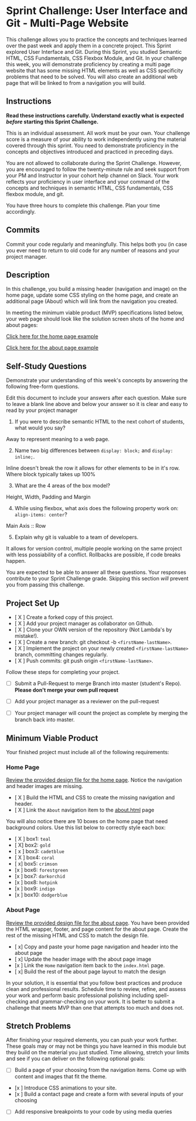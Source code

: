# Sprint Challenge: User Interface and Git - Multi-Page Website

This challenge allows you to practice the concepts and techniques learned over the past week and apply them in a concrete project. This Sprint explored User Interface and Git. During this Sprint, you studied Semantic HTML, CSS Fundamentals, CSS Flexbox Module, and Git. In your challenge this week, you will demonstrate proficiency by creating a multi page website that has some missing HTML elements as well as CSS specificity problems that need to be solved.  You will also create an additional web page that will be linked to from a navigation you will build.

## Instructions

**Read these instructions carefully. Understand exactly what is expected _before_ starting this Sprint Challenge.**

This is an individual assessment. All work must be your own. Your challenge score is a measure of your ability to work independently using the material covered through this sprint. You need to demonstrate proficiency in the concepts and objectives introduced and practiced in preceding days.

You are not allowed to collaborate during the Sprint Challenge. However, you are encouraged to follow the twenty-minute rule and seek support from your PM and Instructor in your cohort help channel on Slack. Your work reflects your proficiency in user interface and your command of the concepts and techniques in semantic HTML, CSS fundamentals, CSS flexbox module, and git.

You have three hours to complete this challenge. Plan your time accordingly.

## Commits

Commit your code regularly and meaningfully. This helps both you (in case you ever need to return to old code for any number of reasons and your project manager.

## Description

In this challenge, you build a missing header (navigation and image) on the home page, update some CSS styling on the home page, and create an additional page (About) which will link from the navigation you created.

In meeting the minimum viable product (MVP) specifications listed below, your web page should look like the solution screen shots of the home and about pages:

[Click here for the home page example](https://tk-assets.lambdaschool.com/39a49225-8ac9-43da-aa90-514fd60ae99a_sprint-challenge-ui-home-example.png)

[Click here for the about page example](https://tk-assets.lambdaschool.com/ede1bb1a-63ff-4801-8c02-3efa2f603190_sprint-challenge-ui-about-example.png)

## Self-Study Questions

Demonstrate your understanding of this week's concepts by answering the following free-form questions.

Edit this document to include your answers after each question. Make sure to leave a blank line above and below your answer so it is clear and easy to read by your project manager

1. If you were to describe semantic HTML to the next cohort of students, what would you say?

Away to represent meaning to a web page. 

2. Name two big differences between ```display: block;``` and ```display: inline;```.

Inline doesn't break the row it allows for other elements to be in it's row. Where block typically takes up 100%

3. What are the 4 areas of the box model?

Height, Width, Padding and Margin

4. While using flexbox, what axis does the following property work on: ```align-items: center```?

Main Axis :: Row

5. Explain why git is valuable to a team of developers.

It allows for version control, multiple people working on the same project with less possiability of a conflict.
Rollbacks are possible, if code breaks happen.


You are expected to be able to answer all these questions. Your responses contribute to your Sprint Challenge grade. Skipping this section *will* prevent you from passing this challenge.

## Project Set Up

- [ X ] Create a forked copy of this project.
- [ X ] Add your project manager as collaborator on Github.
- [ X ] Clone your OWN version of the repository (Not Lambda's by mistake!).
- [ X  ] Create a new branch: git checkout -b `<firstName-lastName>`.
- [ X ] Implement the project on your newly created `<firstName-lastName>` branch, committing changes regularly.
- [ X ] Push commits: git push origin `<firstName-lastName>`.
 
Follow these steps for completing your project.

- [ ] Submit a Pull-Request to merge <firstName-lastName> Branch into master (student's  Repo). **Please don't merge your own pull request**
- [ ] Add your project manager as a reviewer on the pull-request
- [ ] Your project manager will count the project as complete by merging the branch back into master.
 


## Minimum Viable Product

Your finished project must include all of the following requirements:

### Home Page

[Review the provided design file for the home page](design-files/home.png).  Notice the navigation and header images are missing.

* [ X ] Build the HTML and CSS to create the missing navigation and header.
* [ X ] Link the `About` navigation item to the [about.html](about.html) page

You will also notice there are 10 boxes on the home page that need background colors.  Use this list below to correctly style each box:

* [ X ] box1: `teal`
* [ X] box2: `gold`
* [ x ] box3: `cadetblue`
* [ X ] box4: `coral`
* [ x] box5: `crimson`
* [x ] box6: `forestgreen`
* [x ] box7: `darkorchid`
* [x ] box8: `hotpink`
* [x ] box9: `indigo`
* [x ] box10: `dodgerblue`

### About Page

[Review the provided design file for the about page](design-files/about.png). You have been provided the HTML wrapper, footer, and page content for the about page. Create the rest of the missing HTML and CSS to match the design file.

* [ x] Copy and paste your home page navigation and header into the about page
* [ x] Update the header image with the about page image
* [x ] Link the `Home` navigation item back to the `index.html` page.
* [ x] Build the rest of the about page layout to match the design

In your solution, it is essential that you follow best practices and produce clean and professional results. Schedule time to review, refine, and assess your work and perform basic professional polishing including spell-checking and grammar-checking on your work. It is better to submit a challenge that meets MVP than one that attempts too much and does not.

## Stretch Problems

After finishing your required elements, you can push your work further. These goals may or may not be things you have learned in this module but they build on the material you just studied. Time allowing, stretch your limits and see if you can deliver on the following optional goals:

* [ ] Build a page of your choosing from the navigation items.  Come up with content and images that fit the theme.  
* [x ] Introduce CSS animations to your site.
* [x ] Build a contact page and create a form with several inputs of your choosing
* [ ] Add responsive breakpoints to your code by using media queries
